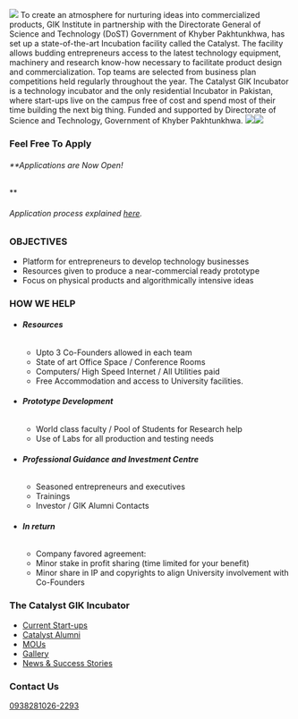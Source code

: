 ![](https://giki.edu.pk/wp-content/uploads/2020/01/catalyst-logo-crop-300x109.png)
To create an atmosphere for nurturing ideas into commercialized products, GIK Institute in partnership with the Directorate General of Science and Technology (DoST) Government of Khyber Pakhtunkhwa, has set up a state-of-the-art Incubation facility called the Catalyst. The facility allows budding entrepreneurs access to the latest technology equipment, machinery and research know-how necessary to facilitate product design and commercialization. Top teams are selected from business plan competitions held regularly throughout the year.
The Catalyst GIK Incubator is a technology incubator and the only residential Incubator in Pakistan, where start-ups live on the campus free of cost and spend most of their time building the next big thing. Funded and supported by Directorate of Science and Technology, Government of Khyber Pakhtunkhwa.
![](https://giki.edu.pk/the-catalyst-gik-incubator/)![](https://giki.edu.pk/the-catalyst-gik-incubator/)
### Feel Free To Apply
###### **Applications are Now Open!  
**
###### Application process explained [here](https://giki.edu.pk/the-incubator-instructions/).
### OBJECTIVES
  * Platform for entrepreneurs to develop technology businesses
  * Resources given to produce a near-commercial ready prototype
  * Focus on physical products and algorithmically intensive ideas


### HOW WE HELP
  * ###### **Resources**
    * Upto 3 Co-Founders allowed in each team
    * State of art Office Space / Conference Rooms
    * Computers/ High Speed Internet / All Utilities paid
    * Free Accommodation and access to University facilities.


  * ###### **Prototype Development**
    * World class faculty / Pool of Students for Research help
    * Use of Labs for all production and testing needs


  * ###### **Professional Guidance and Investment Centre**
    * Seasoned entrepreneurs and executives
    * Trainings
    * Investor / GIK Alumni Contacts


  * ###### **In return**
    * Company favored agreement:
    * Minor stake in profit sharing (time limited for your benefit)
    * Minor share in IP and copyrights to align University involvement with Co-Founders


### The Catalyst GIK Incubator
  * [Current Start-ups](https://giki.edu.pk/the-catalyst-gik-incubator/incubated-start-ups/)
  * [Catalyst Alumni](https://giki.edu.pk/the-catalyst-gik-incubator/the-catalyst-alumni/)
  * [MOUs](https://giki.edu.pk/the-catalyst-gik-incubator/mous/)
  * [Gallery](https://giki.edu.pk/the-catalyst-gik-incubator/gallery/)
  * [News & Success Stories](https://giki.edu.pk/the-catalyst-gik-incubator/the-incubated-news/)


### Contact Us
[ 0938281026-2293](callto:0938281026)
